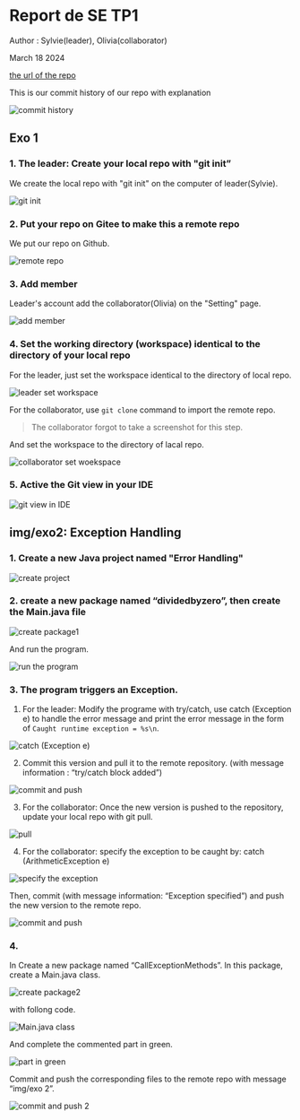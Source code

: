 # Report de SE TP1

Author : Sylvie(leader), Olivia(collaborator)

March 18 2024

[the url of the repo](https://github.com/SylivieLing/root)

This is our commit history of our repo with explanation

![commit history](img/commit_history.png)

## Exo 1

### 1. The leader: Create your local repo with "git init” 

We create the local repo with "git init" on the computer of leader(Sylvie).

![git init](img/exo1.1.png)

### 2. Put your repo on Gitee to make this a remote repo

We put our repo on Github.

![remote repo](img/exo1.2.png)

### 3. Add member

Leader's account add the collaborator(Olivia) on the "Setting" page.

![add member](img/exo1.3.png)

### 4. Set the working directory (workspace) identical to the directory of your local repo

For the leader, just set the workspace identical to the directory of local repo.

![leader set workspace](img/exo1.4.1.png)

For the collaborator, use `git clone` command to import the remote repo.

> The collaborator forgot to take a screenshot for this step.

And set the workspace to the directory of lacal repo.

![collaborator set woekspace](img/exo1.4.2.jpg)

### 5. Active the Git view in your IDE

![git view in IDE](img/exo1.5.png)

## img/exo2: Exception Handling

### 1. Create a new Java project named "Error Handling"

![create project](img/exo2.1.png)

### 2. create a new package named “dividedbyzero”, then create the Main.java file

![create package1](img/exo2.2.png)

And run the program.

![run the program](img/exo2.2.2.png)

### 3. The program triggers an Exception.

1. For the leader: Modify the programe with try/catch, use catch (Exception e) to handle the error message and print the error message in the form of `Caught runtime exception = %s\n`.

![catch (Exception e)](img/exo2.3.1.png)

2. Commit this version and pull it to the remote repository. (with message information : “try/catch block added”)

![commit and push](img/exo2.3.2.png)

3. For the collaborator: Once the new version is pushed to the repository, update your local repo with git pull.

![pull](img/exo2.3.3.png)

4. For the collaborator: specify the exception to be caught by: catch (ArithmeticException e)

![specify the exception](img/exo2.3.4.jpg)

Then, commit (with message information: “Exception specified”) and push the new version to the remote repo.

![commit and push](img/exo2.3.4.2.png)

### 4.

In Create a new package named “CallExceptionMethods”. In this package, create a Main.java class.

![create package2](img/exo2.4.png)

with follong code.

![Main.java class](img/exo2.4.2.png)

And complete the commented part in green.

![part in green](img/exo2.4.3.png)

Commit and push the corresponding files to the remote repo with message “img/exo 2”.

![commit and push 2](img/exo2.4.4.png)